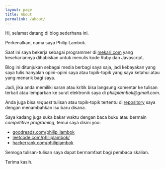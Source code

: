 ```yaml
---
layout: page
title: About
permalink: /about/
---
```


Hi, selamat datang di blog sederhana ini.

Perkenalkan, nama saya Philip Lambok.

Saat ini saya bekerja sebagai programmer di [mekari.com](https://mekari.com/) yang kesehariannya dihabiskan untuk menulis kode Ruby dan Javascript.

Blog ini ditunjukan sebagai media berbagi saya saja, jadi kebayakan yang saya tulis hanyalah opini-opini saya atau topik-topik yang saya ketahui atau yang menarik bagi saya.

Jadi, jika anda memiliki saran atau kritik bisa langsung komentar ke tulisan terkait atau lemparkan ke surat elektronik saya di _philiplambok@gmail.com_.

Anda juga bisa _request_ tulisan atau topik-topik tertentu di [repository](https://github.com/philiplambok/philiplambok.github.io) saya dengan menambahkan isu baru disana.

Saya kadang juga suka bakar waktu dengan baca buku atau bermain _competitive programing_, temui saya disini yoo:

- [goodreads.com/philip_lambok](https://www.goodreads.com/philip_lambok)
- [leetcode.com/philiplambok/](https://leetcode.com/philiplambok/)
- [hackerrank.com/philiplambok](https://www.hackerrank.com/philiplambok)

Semoga tulisan-tulisan saya dapat bermamfaat bagi pembaca skalian.

Terima kasih.
